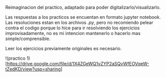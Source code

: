 Reimaginacion del practico, adaptado para poder digitalizarlo/visualizarlo.

Las respuestas a los practicos se encuentan en formato jupyter notebook. Las resoluciones estan en los archivos *.py*, pero no recomiendo pelear contra el codigo porque lo hice para ir resolviendo los ejercicios improvisadamente, no es mi intencion mantenerlo o hacerlo mas simple/comprensible.

Leer los ejercicios previamente originales es necesario.

!(practico 1)[https://drive.google.com/file/d/1X4ZGeWQ1vZYP2aSQvWfEOVqeW-tZedKD/view?usp=sharing]